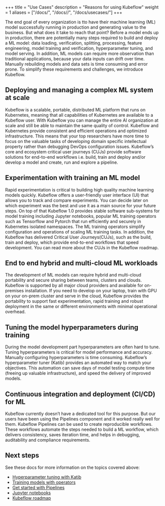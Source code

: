 +++
title = "Use Cases"
description = "Reasons for using Kubeflow"
weight = 1
aliases = ["/docs/", "/docs//", "/docs/usecases/"]
+++


The end goal of every organization is tto have their machine learning (ML) model successfully running in production  and generating value to the business. But what does it take to reach that point? Before a model ends up in production, there are potentially many steps required to build and deploy a ML model: data loading, verification, splitting, processing, feature engineering, model training and verification, hyperparameter tuning, and model serving. In addition, ML models can require more observation than traditional applications, because your data inputs can drift over time. Manually rebuilding models and data sets is time consuming and error prone. To simplify these requirements and challenges, we introduce Kubeflow.

## Deploying and managing a complex ML system at scale

Kubeflow is a scalable, portable, distributed ML platform that runs on Kubernetes, meaning that all capabilities of Kubernetes are available to a Kubeflow user. With Kubeflow you can manage the entire AI organization at scale and still be able to maintain the same quality of control. Kubeflow and Kubernetes provide consistent and efficient operations and optimized infrastructure. This means that your top researchers have more time to focus on the valuable tasks of developing domain specific intellectual property rather than debugging DevOps configuration issues. Kubeflow’s core and ecosystem critical user journeys (CUJs) provide software solutions for end-to-end workflows i.e. build, train and deploy and/or develop a model and create, run and explore a pipeline.

## Experimentation with training an ML model

Rapid experimentation is critical to building high quality machine learning models quickly. Kubeflow offers a user-friendly user interface (UI) that allows you to track and compare experiments. You can decide later on which experiment was the best and use it as a main source for your future steps. On top of that Kubeflow 1.0 provides stable software sub-systems for model training including Jupyter notebooks, popular ML training operators such as Tensorflow and Pytorch that run efficiently and securely in Kubernetes isolated namespaces. The ML training operators simplify configuration and operations of scaling ML training tasks. In addition, the Kubeflow has delivered Critical User Journeys(CUJs), such as the build, train and deploy, which provide end-to-end workflows that speed development. You can read more about the CUJs in the Kubeflow roadmap.

## End to end hybrid and multi-cloud ML workloads

The development of ML models can require hybrid and multi-cloud portability and secure sharing between teams, clusters and clouds. Kubeflow is supported by all major cloud providers and available for on-premises installation. If you need to develop on your laptop, train with GPU on your on-prem cluster and serve in the cloud, Kubeflow provides the portability to support fast experimentation, rapid training and robust deployment in the same or different environments with minimal operational overhead.

## Tuning the model hyperparameters during training

During the model development part hyperparameters are often hard to tune. Tuning hyperparameters is critical for model performance and accuracy. Manually configuring hyperparameters is time consuming. Kubeflow’s hyperparameter tuner (Katib) provides an automated way to match your objectives. This automation can save days of model testing compute time (freeing up valuable infrastructure), and speed the delivery of improved models.

## Continuous integration and deployment (CI/CD) for ML

Kubeflow currently doesn’t have a dedicated tool for this purpose. But our users have been using the Pipelines component and it worked really well for them. Kubeflow Pipelines can be used to create reproducible workflows. These workflows automate the steps needed to build a ML workflow, which delivers consistency, saves iteration time, and helps in debugging, auditability and compliance requirements.

## Next steps

See these docs for more information on the topics covered above:

* [Hyperparameter tuning with Katib](/docs/components/hyperparameter-tuning/)
* [Training models with operators](/docs/components/training/)
* [Get started with Pipelines](https://www.kubeflow.org/docs/pipelines/)
* [Jupyter notebooks](/docs/notebooks/)
* [Kubeflow roadmap](http://bit.ly/kf_roadmap)

